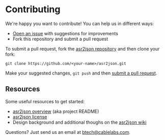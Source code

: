 # Contributing

We're happy you want to contribute! You can help us in different ways:

- [Open an issue][1] with suggestions for improvements
- Fork this repository and submit a pull request

[1]: https://github.com/cablelabs/asr2json/issues

To submit a pull request, fork the [asr2json repository][2] and then clone your fork:

````
git clone https://github.com/<your-name>/asr2json.git
````

[2]: https://github.com/cablelabs/asr2json

Make your suggested changes, `git push` and then [submit a pull request][3].

[3]: https://github.com/cablelabs/asr2json/compare

## Resources

Some useful resources to get started:
- [asr2json overview][4] (aka project README)
- [asr2json license][5]
- Design background and additional thoughs on the [asr2json wiki][6]

[4]: README.md
[5]: LICENSE.md
[6]: https://github.com/cablelabs/asr2json/wiki

Questions? Just send us an email at btech@cablelabs.com.
